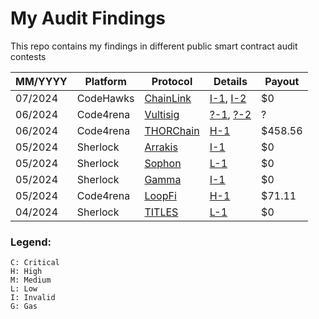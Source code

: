 # My Audit Findings

This repo contains my findings in different public smart contract audit contests

| MM/YYYY | Platform | Protocol | Details | Payout |
| --- | --- | --- | --- | --- |
| 07/2024 | CodeHawks | [ChainLink](https://codehawks.cyfrin.io/c/2024-07-CL-CCIP) | [I-1](#), [I-2](#) | $0 |
| 06/2024 | Code4rena | [Vultisig](https://code4rena.com/audits/2024-06-vultisig) | [?-1](#), [?-2](#) | ? |
| 06/2024 | Code4rena | [THORChain](https://code4rena.com/audits/2024-06-thorchain) | [H-1](#) | $458.56 |
| 05/2024 | Sherlock | [Arrakis](https://audits.sherlock.xyz/contests/195) | [I-1](github.com/sherlock-audit/2024-03-arrakis-judging/issues/1) | $0 |
| 05/2024 | Sherlock | [Sophon](https://audits.sherlock.xyz/contests/376) | [L-1](https://github.com/sherlock-audit/2024-05-sophon-judging/issues/18) | $0 |
| 05/2024 | Sherlock | [Gamma](https://audits.sherlock.xyz/contests/330) | [I-1](https://github.com/sherlock-audit/2024-05-gamma-staking-judging/issues/189) | $0 |
| 05/2024 | Code4rena | [LoopFi](https://code4rena.com/audits/2024-05-loopfi) | [H-1](https://code4rena.com/reports/2024-05-loop#h-01-availability-of-deposit-invariant-can-be-bypassed) | $71.11 |
| 04/2024 | Sherlock | [TITLES](https://audits.sherlock.xyz/contests/326) | [L-1](https://github.com/sherlock-audit/2024-04-titles-judging/issues/238) | $0 |


### Legend:
```
C: Critical
H: High
M: Medium
L: Low
I: Invalid
G: Gas
```
